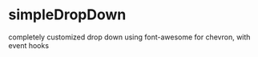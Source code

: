 simpleDropDown
==============

completely customized drop down using font-awesome for chevron, with event hooks

